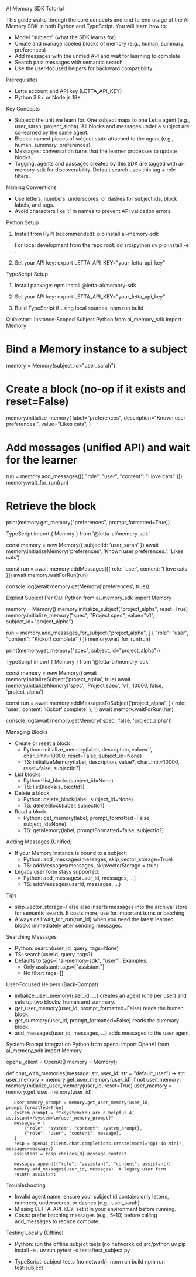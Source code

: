 AI Memory SDK Tutorial

This guide walks through the core concepts and end‑to‑end usage of the AI Memory SDK in both Python and TypeScript. You will learn how to:

- Model “subject” (what the SDK learns for)
- Create and manage labeled blocks of memory (e.g., human, summary, preferences)
- Add messages with the unified API and wait for learning to complete
- Search past messages with semantic search
- Use the user‑focused helpers for backward compatibility

Prerequisites
- Letta account and API key (LETTA_API_KEY)
- Python 3.8+ or Node.js 18+

Key Concepts
- Subject: the unit we learn for. One subject maps to one Letta agent (e.g., user_sarah, project_alpha). All blocks and messages under a subject are co‑learned by the same agent.
- Blocks: named pieces of subject state attached to the agent (e.g., human, summary, preferences).
- Messages: conversation turns that the learner processes to update blocks.
- Tagging: agents and passages created by this SDK are tagged with ai-memory-sdk for discoverability. Default search uses this tag + role filters.

Naming Conventions
- Use letters, numbers, underscores, or dashes for subject ids, block labels, and tags.
- Avoid characters like ':' in names to prevent API validation errors.

Python Setup
1) Install from PyPI (recommended):
   pip install ai-memory-sdk

   For local development from the repo root:
   cd src/python
   uv pip install -e .

2) Set your API key:
   export LETTA_API_KEY="your_letta_api_key"

TypeScript Setup
1) Install package:
   npm install @letta-ai/memory-sdk

2) Set your API key:
   export LETTA_API_KEY="your_letta_api_key"

3) Build TypeScript if using local sources:
   npm run build

Quickstart: Instance‑Scoped Subject
Python
   from ai_memory_sdk import Memory

   # Bind a Memory instance to a subject
   memory = Memory(subject_id="user_sarah")

   # Create a block (no‑op if it exists and reset=False)
   memory.initialize_memory(
       label="preferences",
       description="Known user preferences.",
       value="Likes cats",
   )

   # Add messages (unified API) and wait for the learner
   run = memory.add_messages([{ "role": "user", "content": "I love cats" }])
   memory.wait_for_run(run)

   # Retrieve the block
   print(memory.get_memory("preferences", prompt_formatted=True))

TypeScript
   import { Memory } from '@letta-ai/memory-sdk'

   const memory = new Memory({ subjectId: 'user_sarah' })
   await memory.initializeMemory('preferences', 'Known user preferences.', 'Likes cats')

   const run = await memory.addMessages([{ role: 'user', content: 'I love cats' }])
   await memory.waitForRun(run)

   console.log(await memory.getMemory('preferences', true))

Explicit Subject Per Call
Python
   from ai_memory_sdk import Memory

   memory = Memory()
   memory.initialize_subject("project_alpha", reset=True)
   memory.initialize_memory("spec", "Project spec", value="v1", subject_id="project_alpha")

   run = memory.add_messages_for_subject("project_alpha", [
       { "role": "user", "content": "Kickoff complete" }
   ])
   memory.wait_for_run(run)

   print(memory.get_memory("spec", subject_id="project_alpha"))

TypeScript
   import { Memory } from '@letta-ai/memory-sdk'

   const memory = new Memory()
   await memory.initializeSubject('project_alpha', true)
   await memory.initializeMemory('spec', 'Project spec', 'v1', 10000, false, 'project_alpha')

   const run = await memory.addMessagesToSubject('project_alpha', [
     { role: 'user', content: 'Kickoff complete' },
   ])
   await memory.waitForRun(run)

   console.log(await memory.getMemory('spec', false, 'project_alpha'))

Managing Blocks
- Create or reset a block
  - Python: initialize_memory(label, description, value='', char_limit=10000, reset=False, subject_id=None)
  - TS: initializeMemory(label, description, value?, charLimit=10000, reset=false, subjectId?)
- List blocks
  - Python: list_blocks(subject_id=None)
  - TS: listBlocks(subjectId?)
- Delete a block
  - Python: delete_block(label, subject_id=None)
  - TS: deleteBlock(label, subjectId?)
- Read a block
  - Python: get_memory(label, prompt_formatted=False, subject_id=None)
  - TS: getMemory(label, promptFormatted=false, subjectId?)

Adding Messages (Unified)
- If your Memory instance is bound to a subject:
  - Python: add_messages(messages, skip_vector_storage=True)
  - TS: addMessages(messages, skipVectorStorage = true)
- Legacy user form stays supported:
  - Python: add_messages(user_id, messages, ...)
  - TS: addMessages(userId, messages, ...)

Tips
- skip_vector_storage=False also inserts messages into the archival store for semantic search. It costs more; use for important turns or batching.
- Always call wait_for_run(run_id) when you need the latest learned blocks immediately after sending messages.

Searching Messages
- Python: search(user_id, query, tags=None)
- TS: search(userId, query, tags?)
- Defaults to tags=["ai-memory-sdk", "user"]. Examples:
  - Only assistant: tags=["assistant"]
  - No filter: tags=[]

User‑Focused Helpers (Back‑Compat)
- initialize_user_memory(user_id, ...) creates an agent (one per user) and sets up two blocks: human and summary.
- get_user_memory(user_id, prompt_formatted=False) reads the human block.
- get_summary(user_id, prompt_formatted=False) reads the summary block.
- add_messages(user_id, messages, ...) adds messages to the user agent.

System‑Prompt Integration
Python
   from openai import OpenAI
   from ai_memory_sdk import Memory

   openai_client = OpenAI()
   memory = Memory()

   def chat_with_memories(message: str, user_id: str = "default_user") -> str:
       user_memory = memory.get_user_memory(user_id)
       if not user_memory:
           memory.initialize_user_memory(user_id, reset=True)
           user_memory = memory.get_user_memory(user_id)

       user_memory_prompt = memory.get_user_memory(user_id, prompt_formatted=True)
       system_prompt = f"<system>You are a helpful AI assistant</system>\n{user_memory_prompt}"
       messages = [
           {"role": "system", "content": system_prompt},
           {"role": "user", "content": message},
       ]
       resp = openai_client.chat.completions.create(model="gpt-4o-mini", messages=messages)
       assistant = resp.choices[0].message.content

       messages.append({"role": "assistant", "content": assistant})
       memory.add_messages(user_id, messages)  # legacy user form
       return assistant

Troubleshooting
- Invalid agent name: ensure your subject id contains only letters, numbers, underscores, or dashes (e.g., user_sarah).
- Missing LETTA_API_KEY: set it in your environment before running.
- Costs: prefer batching messages (e.g., 5–10) before calling add_messages to reduce compute.

Testing Locally (Offline)
- Python: run the offline subject tests (no network):
   cd src/python
   uv pip install -e .
   uv run pytest -q tests/test_subject.py

- TypeScript: subject tests (no network):
   npm run build
   npm run test:subject
